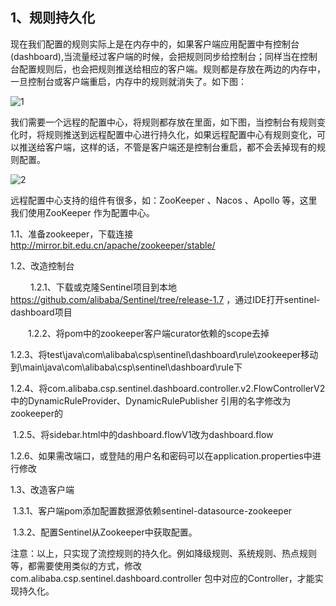 ## 1、规则持久化

​		现在我们配置的规则实际上是在内存中的，如果客户端应用配置中有控制台(dashboard),当流量经过客户端的时候，会把规则同步给控制台；同样当在控制台配置规则后，也会把规则推送给相应的客户端。规则都是存放在两边的内存中，一旦控制台或客户端重启，内存中的规则就消失了。如下图：

![1](./image/规则持久化问题.png)

我们需要一个远程的配置中心，将规则都存放在里面，如下图，当控制台有规则变化时，将规则推送到远程配置中心进行持久化，如果远程配置中心有规则变化，可以推送给客户端，这样的话，不管是客户端还是控制台重启，都不会丢掉现有的规则配置。

![2](./image/规则持久化.png)

远程配置中心支持的组件有很多，如：ZooKeeper 、Nacos 、Apollo 等，这里我们使用ZooKeeper 作为配置中心。

1.1、准备zookeeper，下载连接<http://mirror.bit.edu.cn/apache/zookeeper/stable/>

1.2、改造控制台

​	　　1.2.1、下载或克隆Sentinel项目到本地 <https://github.com/alibaba/Sentinel/tree/release-1.7> ，通过IDE打开sentinel-dashboard项目

　　1.2.2、将pom中的zookeeper客户端curator依赖的scope去掉

​		1.2.3、将test\java\com\alibaba\csp\sentinel\dashboard\rule\zookeeper移动到\main\java\com\alibaba\csp\sentinel\dashboard\rule下

​		1.2.4、将com.alibaba.csp.sentinel.dashboard.controller.v2.FlowControllerV2中的DynamicRuleProvider、DynamicRulePublisher 引用的名字修改为zookeeper的

​		1.2.5、将sidebar.html中的dashboard.flowV1改为dashboard.flow

​		1.2.6、如果需改端口，或登陆的用户名和密码可以在application.properties中进行修改

1.3、改造客户端

​		1.3.1、客户端pom添加配置数据源依赖sentinel-datasource-zookeeper

​		1.3.2、配置Sentinel从Zookeeper中获取配置。



注意：以上，只实现了流控规则的持久化。例如降级规则、系统规则、热点规则等，都需要使用类似的方式，修改 com.alibaba.csp.sentinel.dashboard.controller 包中对应的Controller，才能实现持久化。

 

